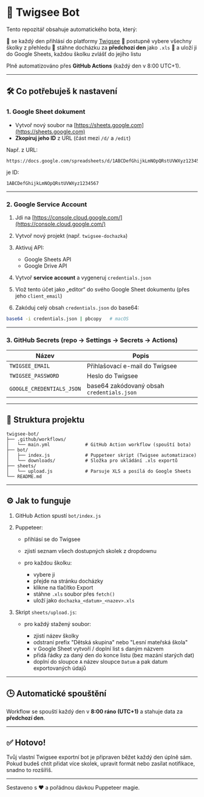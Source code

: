 # 🌱 Twigsee Bot

Tento repozitář obsahuje automatického bota, který:

📅 se každý den přihlásí do platformy [Twigsee](https://admin.twigsee.com)
📆 postupně vybere všechny školky z přehledu
📆 stáhne docházku za **předchozí den** jako `.xls`
📆 a uloží ji do Google Sheets, každou školku zvlášť do jejího listu

Plně automatizováno přes **GitHub Actions** (každý den v 8:00 UTC+1).

---

## 🛠 Co potřebuješ k nastavení

### 1. Google Sheet dokument

* Vytvoř nový soubor na [https://sheets.google.com](https://sheets.google.com)
* **Zkopíruj jeho ID** z URL (část mezi `/d/` a `/edit`)

Např. z URL:

```
https://docs.google.com/spreadsheets/d/1ABCDefGhijkLmNOpQRstUVWXyz1234567/edit#gid=0
```

je ID:

```
1ABCDefGhijkLmNOpQRstUVWXyz1234567
```

---

### 2. Google Service Account

1. Jdi na [https://console.cloud.google.com/](https://console.cloud.google.com/)
2. Vytvoř nový projekt (např. `twigsee-dochazka`)
3. Aktivuj API:

   * Google Sheets API
   * Google Drive API
4. Vytvoř **service account** a vygeneruj `credentials.json`
5. Vlož tento účet jako „editor“ do svého Google Sheet dokumentu (přes jeho `client_email`)
6. Zakóduj celý obsah `credentials.json` do base64:

```bash
base64 -i credentials.json | pbcopy   # macOS
```

---

### 3. GitHub Secrets (repo → Settings → Secrets → Actions)

| Název                     | Popis                                      |
| ------------------------- | ------------------------------------------ |
| `TWIGSEE_EMAIL`           | Přihlašovací e-mail do Twigsee             |
| `TWIGSEE_PASSWORD`        | Heslo do Twigsee                           |
| `GOOGLE_CREDENTIALS_JSON` | base64 zakódovaný obsah `credentials.json` |

---

## 📁 Struktura projektu

```
twigsee-bot/
├── .github/workflows/
│   └── main.yml             # GitHub Action workflow (spouští bota)
├── bot/
│   ├── index.js             # Puppeteer skript (Twigsee automatizace)
│   └── downloads/           # Složka pro ukládání .xls exportů
├── sheets/
│   └── upload.js            # Parsuje XLS a posílá do Google Sheets
└── README.md
```

---

## ⚙️ Jak to funguje

1. GitHub Action spustí `bot/index.js`
2. Puppeteer:

   * přihlásí se do Twigsee
   * zjistí seznam všech dostupných skolek z dropdownu
   * pro každou školku:

     * vybere ji
     * přejde na stránku docházky
     * klikne na tlačítko Export
     * stáhne `.xls` soubor přes `fetch()`
     * uloží jako `dochazka_<datum>_<nazev>.xls`
3. Skript `sheets/upload.js`:

   * pro každý stažený soubor:

     * zjistí název školky
     * odstraní prefix "Dětská skupina" nebo "Lesní mateřská škola"
     * v Google Sheet vytvoří / doplní list s daným názvem
     * přidá řádky za daný den do konce listu (bez mazání starých dat)
     * doplní do sloupce `A` název sloupce `Datum` a pak datum exportovaných údajů

---

## 🕒 Automatické spouštění

Workflow se spouští každý den v **8:00 ráno (UTC+1)** a stahuje data za **předchozí den**.

---

## ✅ Hotovo!

Tvůj vlastní Twigsee exportní bot je připraven běžet každý den úplně sám.
Pokud budeš chtít přidat více skolek, upravit formát nebo zasílat notifikace, snadno to rozšíříš.

---

Sestaveno s ❤️ a pořádnou dávkou Puppeteer magie.
